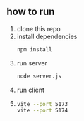 ## how to run
1. clone this repo
2. install dependencies
   ```sh
   npm install
   ```
3. run server
   ```sh
   node server.js
   ```
4. run client
5. ```sh
   vite --port 5173
   vite --port 5174
   ```
